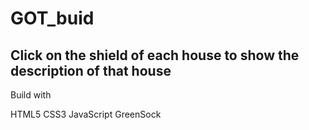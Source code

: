 # GOT_buid

## Click on the shield of each house to show the description of that house

Build with

HTML5
CSS3
JavaScript
GreenSock
